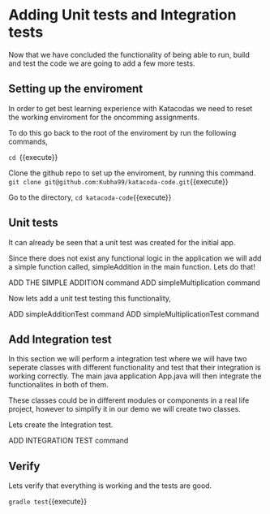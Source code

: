 # Adding Unit tests and Integration tests
Now that we have concluded the functionality of being able to run, build and test the code we are going to add a few more tests.

## Setting up the enviroment
In order to get best learning experience with Katacodas we need to reset the working enviroment for the oncomming assignments.

To do this go back to the root of the enviroment by run the following commands,

`cd `{{execute}}

Clone the github repo to set up the enviroment, by running this command.
`git clone git@github.com:Kubha99/katacoda-code.git`{{execute}}

Go to the directory,
`cd katacoda-code`{{execute}}

## Unit tests
It can already be seen that a unit test was created for the initial app.

Since there does not exist any functional logic in the application we will add a simple function called, simpleAddition in the main function.
Lets do that!

ADD THE SIMPLE ADDITION command
ADD simpleMultiplication command

Now lets add a unit test testing this functionality,

ADD simpleAdditionTest command
ADD simpleMultiplicationTest command

## Add Integration test
In this section we will perform a integration test where we will have two seperate classes with different functionality and test that their integration is working correctly. The main java application App.java will then integrate the functionalites in both of them.

These classes could be in different modules or components in a real life project, however to simplify it in our demo we will create two classes.

Lets create the Integration test.

ADD INTEGRATION TEST command

## Verify
Lets verify that everything is working and the tests are good.

`gradle test`{{execute}}
